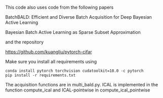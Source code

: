 

This code also uses code from the following papers

BatchBALD: Efficient and Diverse Batch Acquisition for Deep Bayesian Active Learning

Bayesian Batch Active Learning as Sparse Subset Approximation

and the repository

https://github.com/kuangliu/pytorch-cifar

Make sure you install all requirements using

```
conda install pytorch torchvision cudatoolkit=10.0 -c pytorch
pip install -r requirements.txt
```

The acquisition functions are in multi_bald.py. ICAL is implemented in the function compute_ical and ICAL-pointwise in compute_ical_pointwise
